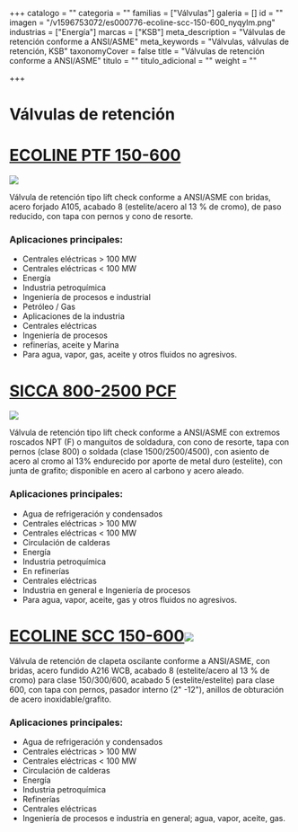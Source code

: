 +++
catalogo = ""
categoria = ""
familias = ["Válvulas"]
galeria = []
id = ""
imagen = "/v1596753072/es000776-ecoline-scc-150-600_nyqylm.png"
industrias = ["Energía"]
marcas = ["KSB"]
meta_description = "Válvulas de retención conforme a ANSI/ASME"
meta_keywords = "Válvulas, válvulas de retención, KSB"
taxonomyCover = false
title = "Válvulas de retención conforme a ANSI/ASME"
titulo = ""
titulo_adicional = ""
weight = ""

+++
# **Válvulas de retención** 

# [**ECOLINE PTF 150-600**](https://products.ksb.com/es-es/productos/valvulas/v%C3%A1lvulas-de-cierre-de-compuerta/ecoline-ptf-150-600-31596)

![](https://res.cloudinary.com/novatec/v1596752797/es000424-ecoline-ptf-150-600_qnxxg8.png)

Válvula de retención tipo lift check conforme a ANSI/ASME con bridas, acero forjado A105, acabado 8 (estelite/acero al 13 % de cromo), de paso reducido, con tapa con pernos y cono de resorte.

### **Aplicaciones principales:**

* Centrales eléctricas > 100 MW
* Centrales eléctricas < 100 MW
* Energía
* Industria petroquímica
* Ingeniería de procesos e industrial
* Petróleo / Gas
* Aplicaciones de la industria
* Centrales eléctricas
* Ingeniería de procesos
* refinerías, aceite y Marina
* Para agua, vapor, gas, aceite y otros fluidos no agresivos.

# [**SICCA 800-2500 PCF**](https://products.ksb.com/es-es/productos/valvulas/sicca-800-2500-pcf-22346)

![](https://res.cloudinary.com/novatec/v1596752939/es000481-sicca-800-2500-pcf_kgg4dd.png)

Válvula de retención tipo lift check conforme a ANSI/ASME con extremos roscados NPT (F) o manguitos de soldadura, con cono de resorte, tapa con pernos (clase 800) o soldada (clase 1500/2500/4500), con asiento de acero al cromo al 13% endurecido por aporte de metal duro (estelite), con junta de grafito; disponible en acero al carbono y acero aleado.

### **Aplicaciones principales:**

* Agua de refrigeración y condensados
* Centrales eléctricas > 100 MW
* Centrales eléctricas < 100 MW
* Circulación de calderas
* Energía
* Industria petroquímica
* En refinerías
* Centrales eléctricas
* Industria en general e Ingeniería de procesos
* Para agua, vapor, aceite, gas y otros fluidos no agresivos. 

# [**ECOLINE SCC 150-600**](https://products.ksb.com/es-es/productos/valvulas/ecoline-scc-150-600-31616)![](https://res.cloudinary.com/novatec/v1596753072/es000776-ecoline-scc-150-600_nyqylm.png)

Válvula de retención de clapeta oscilante conforme a ANSI/ASME, con bridas, acero fundido A216 WCB, acabado 8 (estelite/acero al 13 % de cromo) para clase 150/300/600, acabado 5 (estelite/estelite) para clase 600, con tapa con pernos, pasador interno (2" -12"), anillos de obturación de acero inoxidable/grafito.

### **Aplicaciones principales:**

* Agua de refrigeración y condensados
* Centrales eléctricas > 100 MW
* Centrales eléctricas < 100 MW
* Circulación de calderas
* Energía
* Industria petroquímica
* Refinerías
* Centrales eléctricas
* Ingeniería de procesos e industria en general; agua, vapor, aceite, gas.